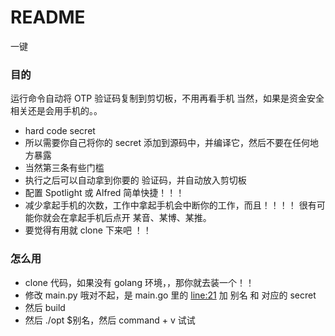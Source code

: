 # README #

 一键

### 目的 ###
运行命令自动将 OTP 验证码复制到剪切板，不用再看手机
当然，如果是资金安全相关还是会用手机的。。

* hard code secret
* 所以需要你自己将你的 secret 添加到源码中，并编译它，然后不要在任何地方暴露
* 当然第三条有些门槛
* 执行之后可以自动拿到你要的 验证码，并自动放入剪切板
* 配置 Spotlight 或 Alfred 简单快捷！！！
* 减少拿起手机的次数，工作中拿起手机会中断你的工作，而且！！！！ 很有可能你就会在拿起手机后点开 某音、某博、某推。
* 要觉得有用就 clone 下来吧 ！！

### 怎么用 ###

* clone 代码，如果没有 golang 环境，，那你就去装一个！！
* 修改 main.py 哦对不起，是 main.go 里的 [line:21](https://github.com/Analee0418/otp/blob/05c5668863b491d051bc4ce3288c5da97b8e0d78/main.go#L21) 加 别名 和 对应的 secret
* 然后 build
* 然后 ./opt $别名，然后 command + v 试试
